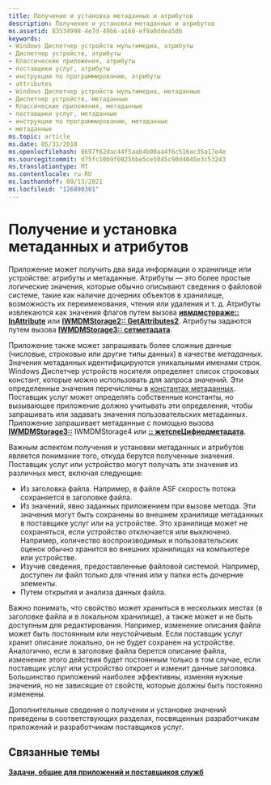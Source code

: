 ```yaml
---
title: Получение и установка метаданных и атрибутов
description: Получение и установка метаданных и атрибутов
ms.assetid: 83534998-4e7d-49b6-a160-ef9a0ddea5db
keywords:
- Windows Диспетчер устройств мультимедиа, атрибуты
- Диспетчер устройств, атрибуты
- Классические приложения, атрибуты
- поставщики услуг, атрибуты
- инструкции по программированию, атрибуты
- attributes
- Windows Диспетчер устройств мультимедиа, метаданные
- Диспетчер устройств, метаданные
- Классические приложения, метаданные
- поставщики услуг, метаданные
- инструкции по программированию, метаданные
- метаданные
ms.topic: article
ms.date: 05/31/2018
ms.openlocfilehash: 8697f62dac44f5aab4b08aa4f6c516ac35a17e4e
ms.sourcegitcommit: d75fc10b9f0825bbe5ce5045c90d4045e3c53243
ms.translationtype: MT
ms.contentlocale: ru-RU
ms.lasthandoff: 09/13/2021
ms.locfileid: "126890301"
---
```

# <a name="getting-and-setting-metadata-and-attributes"></a>Получение и установка метаданных и атрибутов

Приложение может получить два вида информации о хранилище или устройстве: атрибуты и метаданные. Атрибуты — это более простые логические значения, которые обычно описывают сведения о файловой системе, такие как наличие дочерних объектов в хранилище, возможность их переименования, чтения или удаления и т. д. Атрибуты извлекаются как значения флагов путем вызова [**ивмдмстораже:: InAttribute**](/windows/desktop/api/mswmdm/nf-mswmdm-iwmdmstorage-getattributes) или [**IWMDMStorage2:: GetAttributes2**](/windows/desktop/api/mswmdm/nf-mswmdm-iwmdmstorage2-getattributes2). Атрибуты задаются путем вызова [**IWMDMStorage3:: сетметадата**](/windows/desktop/api/mswmdm/nf-mswmdm-iwmdmstorage3-setmetadata).

Приложение также может запрашивать более сложные данные (числовые, строковые или другие типы данных) в качестве *метаданных*. Значения метаданных идентифицируются уникальными именами строк. Windows Диспетчер устройств носителя определяет список строковых констант, которые можно использовать для запроса значений. Эти определенные значения перечислены в [константах метаданных](metadata-constants.md). Поставщик услуг может определять собственные константы, но вызывающее приложение должно учитывать эти определения, чтобы запрашивать или задавать значения пользовательских метаданных. Приложение запрашивает метаданные с помощью вызова [**IWMDMStorage3::**](/windows/desktop/api/mswmdm/nf-mswmdm-iwmdmstorage3-getmetadata) IWMDMStorage4 или [**:: жетспеЦифиедметадата**](/windows/desktop/api/mswmdm/nf-mswmdm-iwmdmstorage4-getspecifiedmetadata).

Важным аспектом получения и установки метаданных и атрибутов является понимание того, откуда берутся полученные значения. Поставщик услуг или устройство могут получать эти значения из различных мест, включая следующие:

-   Из заголовка файла. Например, в файле ASF скорость потока сохраняется в заголовке файла.
-   Из значений, явно заданных приложением при вызове метода. Эти значения могут быть сохранены во внешнем хранилище метаданных в поставщике услуг или на устройстве. Это хранилище может не сохраняться, если устройство отключается или выключено. Например, количество воспроизводимых и пользовательских оценок обычно хранится во внешних хранилищах на компьютере или устройстве.
-   Изучив сведения, предоставленные файловой системой. Например, доступен ли файл только для чтения или у папки есть дочерние элементы.
-   Путем открытия и анализа данных файла.

Важно понимать, что свойство может храниться в нескольких местах (в заголовке файла и в локальном хранилище), а также может и не быть доступным для редактирования. Например, изменение описания файла может быть постоянным или неустойчивым. Если поставщик услуг хранит описание локально, он не будет сохранен на устройстве. Аналогично, если в заголовке файла берется описание файла, изменение этого действия будет постоянным только в том случае, если поставщик услуг или устройство откроет и изменит данные заголовка. Большинство приложений наиболее эффективны, изменяя нужные значения, но не зависящие от свойств, которые должны быть постоянно изменены.

Дополнительные сведения о получении и установке значений приведены в соответствующих разделах, посвященных разработчикам приложений и разработчикам поставщиков услуг.

## <a name="related-topics"></a>Связанные темы

<dl> <dt>

[**Задачи, общие для приложений и поставщиков служб**](tasks-common-to-applications-and-service-providers.md)
</dt> </dl>

 

 




